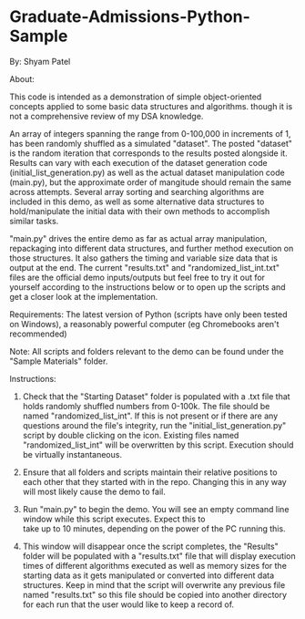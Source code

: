 # Graduate-Admissions-Python-Sample

By: Shyam Patel

About: 

This code is intended as a demonstration of simple object-oriented concepts applied to some basic data structures and algorithms.
though it is not a comprehensive review of my DSA knowledge.

An array of integers spanning the range from 0-100,000 in increments of 1, has been randomly shuffled as a simulated "dataset".
The posted "dataset" is the random iteration that corresponds to the results posted alongside it. Results can vary with each
execution of the dataset generation code (initial_list_generation.py) as well as the actual dataset manipulation code (main.py),
but the approximate order of mangitude should remain the same across attempts. Several array sorting and searching algorithms are
included in this demo, as well as some alternative data structures to hold/manipulate the initial data with their own methods to
accomplish similar tasks.

"main.py" drives the entire demo as far as actual array manipulation, repackaging into different data structures, and further
method execution on those structures. It also gathers the timing and variable size data that is output at the end. The current
"results.txt" and "randomized_list_int.txt" files are the official demo inputs/outputs but feel free to try it out for yourself
according to the instructions below or to open up the scripts and get a closer look at the implementation.


Requirements: The latest version of Python (scripts have only been tested on Windows), a reasonably powerful computer (eg Chromebooks aren't recommended)

Note: All scripts and folders relevant to the demo can be found under the "Sample Materials" folder.

Instructions:

1)	Check that the "Starting Dataset" folder is populated with a .txt file that holds randomly shuffled numbers from 0-100k.
	  The file should be named "randomized_list_int". If this is not present or if there are any questions around the file's 
	  integrity, run the "initial_list_generation.py" script by double clicking on the icon. Existing files named
	  "randomized_list_int" will be overwritten by this script. Execution should be virtually instantaneous.

2)	Ensure that all folders and scripts maintain their relative positions to each other that they started with in the repo. 
	  Changing this in any way will most likely cause the demo to fail.

3)	Run "main.py" to begin the demo. You will see an empty command line window while this script executes. Expect this to 	
	  take up to 10 minutes, depending on the power of the PC running this.

4) 	This window will disappear once the script completes, the "Results" folder will be populated with a "results.txt" file
	  that will display execution times of different algorithms executed as well as memory sizes for the starting data as it
	  gets manipulated or converted into different data structures. Keep in mind that the script will overwrite any previous
	  file named "results.txt" so this file should be copied into another directory for each run that the user would like to 
	  keep a record of.
